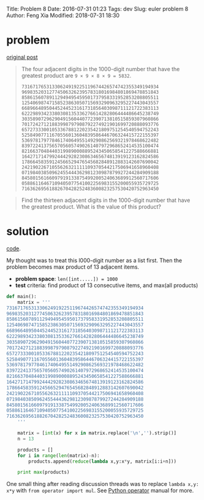 Title: Problem 8
Date: 2016-07-31 01:23
Tags: dev
Slug: euler problem 8
Author: Feng Xia
Modified: 2018-07-31 18:30


# problem

[original post][1]

> The four adjacent digits in the 1000-digit number that have the
> greatest product are `9 × 9 × 8 × 9 = 5832`.
>
> ```
> 73167176531330624919225119674426574742355349194934
> 96983520312774506326239578318016984801869478851843
> 85861560789112949495459501737958331952853208805511
> 12540698747158523863050715693290963295227443043557
> 66896648950445244523161731856403098711121722383113
> 62229893423380308135336276614282806444486645238749
> 30358907296290491560440772390713810515859307960866
> 70172427121883998797908792274921901699720888093776
> 65727333001053367881220235421809751254540594752243
> 52584907711670556013604839586446706324415722155397
> 53697817977846174064955149290862569321978468622482
> 83972241375657056057490261407972968652414535100474
> 82166370484403199890008895243450658541227588666881
> 16427171479924442928230863465674813919123162824586
> 17866458359124566529476545682848912883142607690042
> 24219022671055626321111109370544217506941658960408
> 07198403850962455444362981230987879927244284909188
> 84580156166097919133875499200524063689912560717606
> 05886116467109405077541002256983155200055935729725
> 71636269561882670428252483600823257530420752963450
> ```

> Find the thirteen adjacent digits in the 1000-digit number that have
> the greatest product. What is the value of this product?

# solution

[code][2].

My thought was to treat this l000-digit number as a list first. Then
the problem becomes max product of 13 adjacent items.

* **problem space**: `len([int.....]) = 1000`
* **test** criteria: find product of 13 consecutive items, and max(all products)

```python
def main():
    matrix = '''
73167176531330624919225119674426574742355349194934
96983520312774506326239578318016984801869478851843
85861560789112949495459501737958331952853208805511
12540698747158523863050715693290963295227443043557
66896648950445244523161731856403098711121722383113
62229893423380308135336276614282806444486645238749
30358907296290491560440772390713810515859307960866
70172427121883998797908792274921901699720888093776
65727333001053367881220235421809751254540594752243
52584907711670556013604839586446706324415722155397
53697817977846174064955149290862569321978468622482
83972241375657056057490261407972968652414535100474
82166370484403199890008895243450658541227588666881
16427171479924442928230863465674813919123162824586
17866458359124566529476545682848912883142607690042
24219022671055626321111109370544217506941658960408
07198403850962455444362981230987879927244284909188
84580156166097919133875499200524063689912560717606
05886116467109405077541002256983155200055935729725
71636269561882670428252483600823257530420752963450
    '''

    matrix = [int(x) for x in matrix.replace('\n','').strip()]
    n = 13

    products = []
    for i in range(len(matrix)-n):
        products.append(reduce(lambda x,y:x*y, matrix[i:i+n]))

    print max(products)
```


One small thing after reading discussion threads was to replace
`lambda x,y: x*y` with `from operator import mul`.  See [Python
operator][3] manual for more.


[1]: https://projecteuler.net/problem=8
[2]: {filename}/downloads/euler/p8.py
[3]: https://docs.python.org/2/library/operator.html
